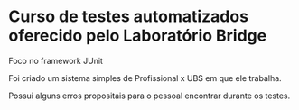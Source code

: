 # Curso de testes automatizados oferecido pelo Laboratório Bridge

Foco no framework JUnit

Foi criado um sistema simples de Profissional x UBS em que ele trabalha.

Possui alguns erros propositais para o pessoal encontrar durante os testes.
